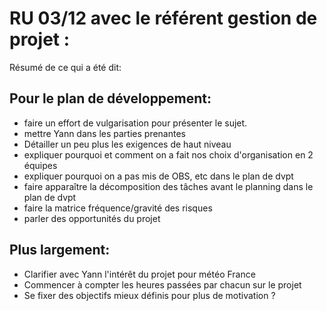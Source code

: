 # RU 03/12 avec le référent gestion de projet :

Résumé de ce qui a été dit:

## Pour le plan de développement:
* faire un effort de vulgarisation pour présenter le sujet.
* mettre Yann dans les parties prenantes
* Détailler un peu plus les exigences de haut niveau
* expliquer pourquoi et comment on a fait nos choix d'organisation en 2 équipes
* expliquer pourquoi on a pas mis de OBS, etc dans le plan de dvpt
* faire apparaître la décomposition des tâches avant le planning dans le plan de dvpt
* faire la matrice fréquence/gravité des risques
* parler des opportunités du projet


## Plus largement: 
* Clarifier avec Yann l'intérêt du projet pour météo France
* Commencer à compter les heures passées par chacun sur le projet
* Se fixer des objectifs mieux définis pour plus de motivation ?
